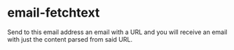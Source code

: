 email-fetchtext
==============

Send to this email address an email with a URL and you will receive an email with just the content parsed from said URL.
